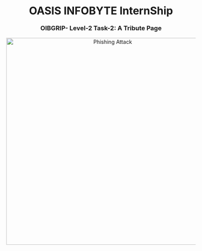 
<h1 align="center" style="margin-top: 0px;">  OASIS INFOBYTE InternShip </h1>
<h3 align="center" style="margin-top: 0px;">  OIBGRIP- Level-2 Task-2: A Tribute Page </h3>

<p align="center">
  <img src="https://www.wizlynxgroup.com/news/wp-content/uploads/2020/08/test2-1024x288.jpg" width="550" hight="300" title="Phishing Attack">
</p>

